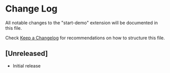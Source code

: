 # Change Log

All notable changes to the "start-demo" extension will be documented in this file.

Check [Keep a Changelog](http://keepachangelog.com/) for recommendations on how to structure this file.

## [Unreleased]

- Initial release
